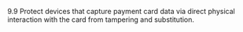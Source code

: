 9.9 Protect devices that capture payment 
card data via direct physical interaction 
with the card from tampering and 
substitution.
